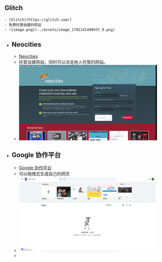## Glitch
	- [Glitch](https://glitch.com/)
	- 免费托管自建的网站
	- ![image.png](../assets/image_1702141409937_0.png)
- ## Neocities
	- [Neocities](https://neocities.org/)
	- 托管自建网站，同时可以浏览他人托管的网站。
	- ![image.png](../assets/image_1702141947113_0.png)
- ## Google 协作平台
	- [Google 协作平台](https://sites.google.com/u/0/new?pli=1&authuser=0)
	- 可以拖拽式生成自己的网页
	- ![image.png](../assets/image_1702142147679_0.png)
	- []()